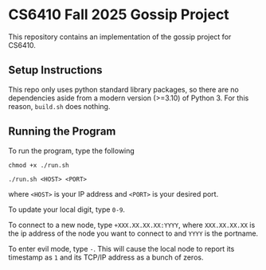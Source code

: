 # CS6410 Fall 2025 Gossip Project

This repository contains an implementation of the gossip project for CS6410.


## Setup Instructions

This repo only uses python standard library packages, so there are no dependencies aside from a modern version (>=3.10) of Python 3. 
For this reason, `build.sh` does nothing.


## Running the Program

To run the program, type the following

`chmod +x ./run.sh`

`./run.sh <HOST> <PORT>` 

where `<HOST>` is your IP address and `<PORT>` is your desired port.

To update your local digit, type `0-9`.

To connect to a new node, type `+XXX.XX.XX.XX:YYYY`, where `XXX.XX.XX.XX` is the ip address of the node you want to connect to and `YYYY` is the portname.

To enter evil mode, type `-`. This will cause the local node to report its timestamp as `1` and its TCP/IP address as a bunch of zeros. 



